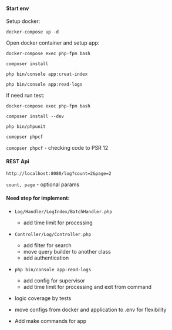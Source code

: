 
#### Start env

Setup docker:

```shell
docker-compose up -d
```
Open docker container and setup app: 

```shell
docker-compose exec php-fpm bash

composer install

php bin/console app:creat-index 

php bin/console app:read-logs
```

If need run test:
```shell
docker-compose exec php-fpm bash

composer install --dev

php bin/phpunit

comopser phpcf
```

`comopser phpcf` - checking code to PSR 12

#### REST Api

`http://localhost:8080/log?count=2&page=2`

`count, page` - optional params




#### Need step for implement:
- `Log/Handler/LogIndex/BatchHandler.php` 
  - add time limit for processing
  
- `Controller/Log/Controller.php`
  - add filter for search
  - move query builder to another class 
  - add authentication 
  
- `php bin/console app:read-logs`
  - add config for supervisor
  - add time limit for processing and exit from command
  
- logic coverage by tests
- move configs from docker and application to .env for flexibility
- Add make commands for app 
